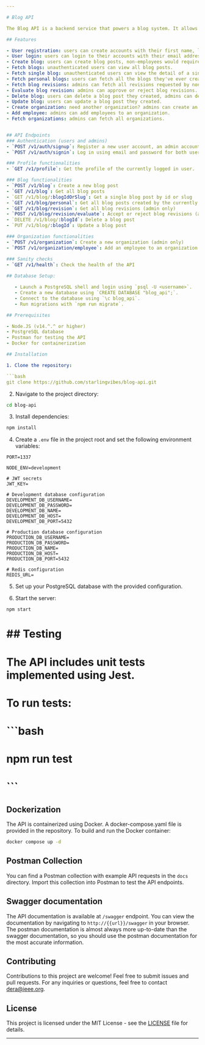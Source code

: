 ```yaml
---

# Blog API

The Blog API is a backend service that powers a blog system. It allows users to create accounts, write and publish blog posts, blogs posts created by non-employees of an organization would require admin approval for CREATE, UPDATE and DELETE actions. This API is built using NodeJS, ExpressJS, and PostgreSQL.

## Features

- User registration: users can create accounts with their first name, last name, email address and password.
- User login: users can login to their accounts with their email address and password.
- Create blog: users can create blog posts, non-employees would require admin approval on said post before it goes live.
- Fetch blogs: unauthenticated users can view all blog posts.
- Fetch single blog: unauthenticated users can view the detail of a single blog post using either the slug or id.
- Fetch personal blogs: users can fetch all the blogs they've ever created.
- Fetch blog revisions: admins can fetch all revisions requested by non-employees.
- Evaluate blog revision: admins can approve or reject blog revisions.
- Delete blog: users can delete a blog post they created, admins can delete any blog.
- Update blog: users can update a blog post they created.
- Create organization: need another organization? admins can create an organization.
- Add employee: admins can add employees to an organization.
- Fetch organizations: admins can fetch all organizations.


## API Endpoints
### Authentication (users and admins)
- `POST /v1/auth/signup`: Register a new user account, an admin account already seeded in the database.
- `POST /v1/auth/signin`: Log in using email and password for both users and admins.

### Profile functionalities
- `GET /v1/profile`: Get the profile of the currently logged in user.

### Blog functionalities
- `POST /v1/blog`: Create a new blog post
- `GET /v1/blog`: Get all blog posts
- `GET /v1/blog/:blogIdOrSlug`: Get a single blog post by id or slug
- `GET /v1/blog/personal`: Get all blog posts created by the currently logged in user
- `GET /v1/blog/revision`: Get all blog revisions (admin only)
- `POST /v1/blog/revision/evaluate`: Accept or reject blog revisions (admin only)
- `DELETE /v1/blog/:blogId`: Delete a blog post
- `PUT /v1/blog/:blogId`: Update a blog post

### Organization functionalities
- `POST /v1/organization`: Create a new organization (admin only)
- `POST /v1/organization/employee`: Add an employee to an organization (admin only)

### Sanity checks
- `GET /v1/health`: Check the health of the API
 
## Database Setup:

   - Launch a PostgreSQL shell and login using `psql -U <username>`.
   - Create a new database using `CREATE DATABASE "blog_api";`.
   - Connect to the database using `\c blog_api`.
   - Run migrations with `npm run migrate`.

## Prerequisites

- Node.JS (v14.^.^ or higher)
- PostgreSQL database
- Postman for testing the API
- Docker for containerization

## Installation

1. Clone the repository:

```bash
git clone https://github.com/starlingvibes/blog-api.git
```

2. Navigate to the project directory:

```bash
cd blog-api
```

3. Install dependencies:

```bash
npm install
```

4. Create a `.env` file in the project root and set the following environment variables:

```env
PORT=1337

NODE_ENV=development

# JWT secrets
JWT_KEY=

# Development database configuration
DEVELOPMENT_DB_USERNAME=
DEVELOPMENT_DB_PASSWORD=
DEVELOPMENT_DB_NAME=
DEVELOPMENT_DB_HOST=
DEVELOPMENT_DB_PORT=5432

# Production database configuration
PRODUCTION_DB_USERNAME=
PRODUCTION_DB_PASSWORD=
PRODUCTION_DB_NAME=
PRODUCTION_DB_HOST=
PRODUCTION_DB_PORT=5432

# Redis configuration
REDIS_URL=
```

5. Set up your PostgreSQL database with the provided configuration.

6. Start the server:

```bash
npm start
```


# ## Testing

# The API includes unit tests implemented using Jest.

# To run tests:

# ```bash
# npm run test
# ```

## Dockerization 

The API is containerized using Docker. A docker-compose.yaml file is provided in the repository. To build and run the Docker container:

```bash
docker compose up -d
```

## Postman Collection

You can find a Postman collection with example API requests in the `docs` directory. Import this collection into Postman to test the API endpoints.

## Swagger documentation

The API documentation is available at `/swagger` endpoint. You can view the documentation by navigating to `http://{{url}}/swagger` in your browser. The postman documentation is almost always more up-to-date than the swagger documentation, so you should use the postman documentation for the most accurate information.

## Contributing

Contributions to this project are welcome! Feel free to submit issues and pull requests.
For any inquiries or questions, feel free to contact [dera@ieee.org](mailto:dera@ieee.org).

## License

This project is licensed under the MIT License - see the [LICENSE](LICENSE) file for details.

---
```

